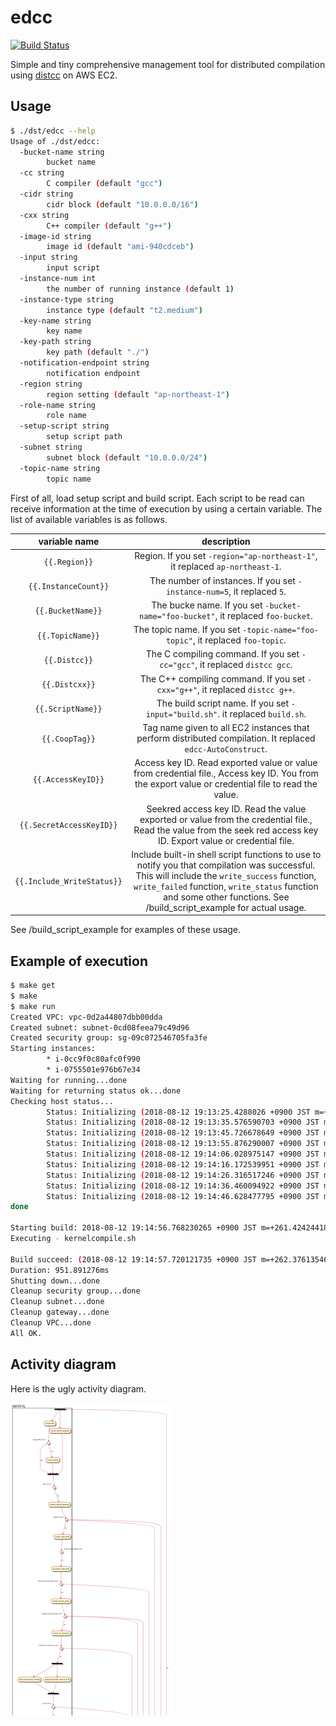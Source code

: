 # edcc

[![Build Status](https://travis-ci.org/falgon/edcc.svg?branch=master)](https://travis-ci.org/falgon/edcc)

Simple and tiny comprehensive management tool for 
distributed compilation using [distcc](https://github.com/distcc) on AWS EC2.

## Usage

```sh
$ ./dst/edcc --help
Usage of ./dst/edcc:
  -bucket-name string
        bucket name
  -cc string
        C compiler (default "gcc")
  -cidr string
        cidr block (default "10.0.0.0/16")
  -cxx string
        C++ compiler (default "g++")
  -image-id string
        image id (default "ami-940cdceb")
  -input string
        input script
  -instance-num int
        the number of running instance (default 1)
  -instance-type string
        instance type (default "t2.medium")
  -key-name string
        key name
  -key-path string
        key path (default "./")
  -notification-endpoint string
        notification endpoint
  -region string
        region setting (default "ap-northeast-1")
  -role-name string
        role name
  -setup-script string
        setup script path
  -subnet string
        subnet block (default "10.0.0.0/24")
  -topic-name string
        topic name
```
First of all, load setup script and build script.
Each script to be read can receive information at the time of execution by using a certain variable.
The list of available variables is as follows.

| variable name | description |
| :--: | :--: | 
| `{{.Region}}` | Region. If you set `-region="ap-northeast-1"`, it replaced `ap-northeast-1`. |
| `{{.InstanceCount}}` | The number of instances. If you set `-instance-num=5`, it replaced `5`. |
| `{{.BucketName}}` | The bucke name. If you set `-bucket-name="foo-bucket"`, it replaced `foo-bucket`. |
| `{{.TopicName}}` | The topic name. If you set `-topic-name="foo-topic"`, it replaced `foo-topic`. |
| `{{.Distcc}}` | The C compiling command. If you set `-cc="gcc"`, it replaced `distcc gcc`. |
| `{{.Distcxx}}` | The C++ compiling command. If you set `-cxx="g++"`, it replaced `distcc g++`. |
| `{{.ScriptName}}` | The build script name. If you set `-input="build.sh"`. it replaced `build.sh`. |
| `{{.CoopTag}}` | Tag name given to all EC2 instances that perform distributed compilation. It replaced `edcc-AutoConstruct`. |
| `{{.AccessKeyID}}` | Access key ID. Read exported value or value from credential file., Access key ID. You from the export value or credential file to read the value. |
| `{{.SecretAccessKeyID}}` |  Seekred access key ID. Read the value exported or value from the credential file., Read the value from the seek red access key ID. Export value or credential file. |
| `{{.Include_WriteStatus}}` | Include built-in shell script functions to use to notify you that compilation was successful. This will include the `write_success` function, `write_failed` function, `write_status` function and some other functions. See /build_script_example for actual usage. |

See /build_script_example for examples of these usage.

## Example of execution

```sh
$ make get
$ make
$ make run
Created VPC: vpc-0d2a44807dbb00dda
Created subnet: subnet-0cd08feea79c49d96
Created security group: sg-09c072546705fa3fe
Starting instances:
        * i-0cc9f0c80afc0f990
        * i-0755501e976b67e34
Waiting for running...done
Waiting for returning status ok...done
Checking host status...
        Status: Initializing (2018-08-12 19:13:25.4288026 +0900 JST m=+170.084816432)
        Status: Initializing (2018-08-12 19:13:35.576590703 +0900 JST m=+180.232604576)
        Status: Initializing (2018-08-12 19:13:45.726678649 +0900 JST m=+190.382692489)
        Status: Initializing (2018-08-12 19:13:55.876290007 +0900 JST m=+200.532303796)
        Status: Initializing (2018-08-12 19:14:06.028975147 +0900 JST m=+210.684988921)
        Status: Initializing (2018-08-12 19:14:16.172539951 +0900 JST m=+220.828553752)
        Status: Initializing (2018-08-12 19:14:26.316517246 +0900 JST m=+230.972531063)
        Status: Initializing (2018-08-12 19:14:36.460094922 +0900 JST m=+241.116108767)
        Status: Initializing (2018-08-12 19:14:46.628477795 +0900 JST m=+251.284491624)
done

Starting build: 2018-08-12 19:14:56.768230265 +0900 JST m=+261.424244188
Executing - kernelcompile.sh

Build succeed: (2018-08-12 19:14:57.720121735 +0900 JST m=+262.376135464)
Duration: 951.891276ms
Shutting down...done
Cleanup security group...done
Cleanup subnet...done
Cleanup gateway...done
Cleanup VPC...done
All OK.
```

## Activity diagram

Here is the ugly activity diagram.

<div style="height: 500px; overflow-y: scroll;">
<img src="./assets/fig.png" />
</div>
